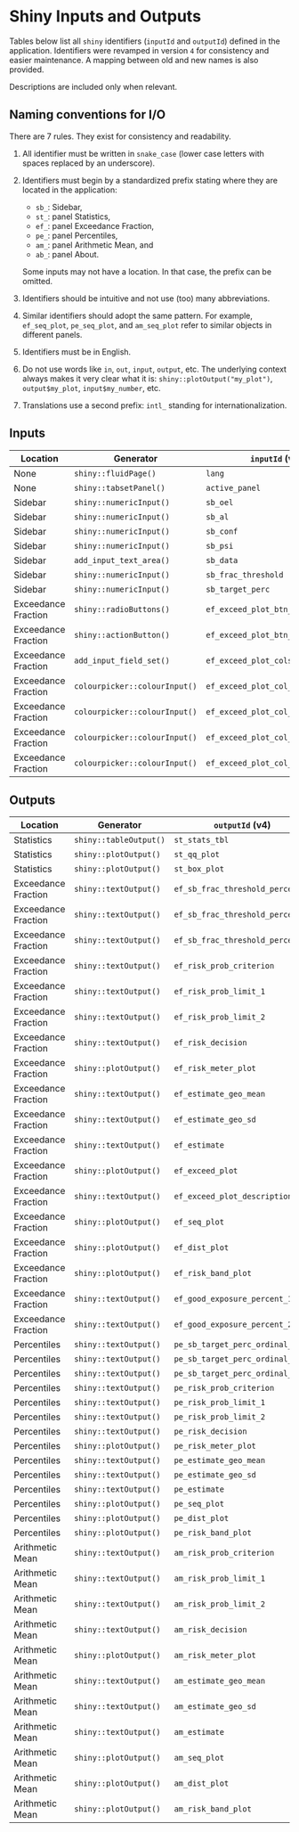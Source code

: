 # Shiny Inputs and Outputs

Tables below list all `shiny` identifiers (`inputId` and `outputId`) defined in
the application. Identifiers were revamped in version `4` for consistency and
easier maintenance. A mapping between old and new names is also provided.

Descriptions are included only when relevant.

## Naming conventions for I/O

There are 7 rules. They exist for consistency and readability.

1. All identifier must be written in `snake_case` (lower case letters with
   spaces replaced by an underscore).

2. Identifiers must begin by a standardized prefix stating where they are
   located in the application:

    * `sb_`: Sidebar,
    * `st_`: panel Statistics,
    * `ef_`: panel Exceedance Fraction,
    * `pe_`: panel Percentiles,
    * `am_`: panel Arithmetic Mean, and
    * `ab_`: panel About.

   Some inputs may not have a location. In that case, the prefix can be
   omitted.

3. Identifiers should be intuitive and not use (too) many abbreviations.

4. Similar identifiers should adopt the same pattern. For example,
   `ef_seq_plot`, `pe_seq_plot`, and `am_seq_plot` refer to similar
   objects in different panels.

5. Identifiers must be in English.

6. Do not use words like `in`, `out`, `input`, `output`, etc. The underlying
   context always makes it very clear what it is: `shiny::plotOutput("my_plot")`,
   `output$my_plot`, `input$my_number`, etc.

7. Translations use a second prefix: `intl_` standing for internationalization.

## Inputs

| Location            | Generator                     | `inputId` (v4)                    | `inputId` (v3)                    | Description |
| ------------------- | ----------------------------- | --------------------------------- | --------------------------------- | ----------- |
| None                | `shiny::fluidPage()`          | `lang`                            | None                              | None        |
| None                | `shiny::tabsetPanel()`        | `active_panel`                    | None                              | None        |
| Sidebar             | `shiny::numericInput()`       | `sb_oel`                          | `oel`                             | None        |
| Sidebar             | `shiny::numericInput()`       | `sb_al`                           | `al`                              | None        |
| Sidebar             | `shiny::numericInput()`       | `sb_conf`                         | `conf`                            | None        |
| Sidebar             | `shiny::numericInput()`       | `sb_psi`                          | `psi`                             | None        |
| Sidebar             | `add_input_text_area()`       | `sb_data`                         | `data`                            | None        |
| Sidebar             | `shiny::numericInput()`       | `sb_frac_threshold`               | `frac_threshold`                  | None        |
| Sidebar             | `shiny::numericInput()`       | `sb_target_perc`                  | `target_perc`                     | None        |
| Exceedance Fraction | `shiny::radioButtons()`       | `ef_exceed_plot_btn_variant`      | `varianteFracDep`                 | None        |
| Exceedance Fraction | `shiny::actionButton()`       | `ef_exceed_plot_btn_custom`       | None                              | None        |
| Exceedance Fraction | `add_input_field_set()`       | `ef_exceed_plot_cols`             | None                              | None        |
| Exceedance Fraction | `colourpicker::colourInput()` | `ef_exceed_plot_col_risk`         | `couleurRisque`                   | None        |
| Exceedance Fraction | `colourpicker::colourInput()` | `ef_exceed_plot_col_no_risk`      | `couleurAucunRisque`              | None        |
| Exceedance Fraction | `colourpicker::colourInput()` | `ef_exceed_plot_col_bg`           | `couleurFond`                     | None        |
| Exceedance Fraction | `colourpicker::colourInput()` | `ef_exceed_plot_col_bg_threshold` | `couleurSeuil`                    | None        |

## Outputs

| Location            | Generator                     | `outputId` (v4)                   | `outputId` (v3)                   | Description |
| ------------------- | ----------------------------- | --------------------------------- | --------------------------------- | ----------- |
| Statistics          | `shiny::tableOutput()`        | `st_stats_tbl`                    | `res.desc`                        | None        |
| Statistics          | `shiny::plotOutput()`         | `st_qq_plot`                      | `qqplot`                          | None        |
| Statistics          | `shiny::plotOutput()`         | `st_box_plot`                     | `boxplot`                         | None        |
| Exceedance Fraction | `shiny::textOutput()`         | `ef_sb_frac_threshold_percent_1`  | `acceptableExpo1`                 | None        |
| Exceedance Fraction | `shiny::textOutput()`         | `ef_sb_frac_threshold_percent_2`  | `acceptableExpo2`                 | None        |
| Exceedance Fraction | `shiny::textOutput()`         | `ef_sb_frac_threshold_percent_3`  | `acceptableExpo3`                 | None        |
| Exceedance Fraction | `shiny::textOutput()`         | `ef_risk_prob_criterion`          | `probrisk`                        | None        |
| Exceedance Fraction | `shiny::textOutput()`         | `ef_risk_prob_limit_1`            | `frac.probSituUnacceptable1`      | None        |
| Exceedance Fraction | `shiny::textOutput()`         | `ef_risk_prob_limit_2`            | `frac.probSituUnacceptable2`      | None        |
| Exceedance Fraction | `shiny::textOutput()`         | `ef_risk_decision`                | `finalrisk`                       | None        |
| Exceedance Fraction | `shiny::plotOutput()`         | `ef_risk_meter_plot`              | `risquemetre`                     | None        |
| Exceedance Fraction | `shiny::textOutput()`         | `ef_estimate_geo_mean`            | `gm1`                             | None        |
| Exceedance Fraction | `shiny::textOutput()`         | `ef_estimate_geo_sd`              | `gsd1`                            | None        |
| Exceedance Fraction | `shiny::textOutput()`         | `ef_estimate`                     | `Frac`                            | None        |
| Exceedance Fraction | `shiny::plotOutput()`         | `ef_exceed_plot`                  | `fracDepVariantes`                | None        |
| Exceedance Fraction | `shiny::textOutput()`         | `ef_exceed_plot_description`      | `fracDepVarianteDesc`             | None        |
| Exceedance Fraction | `shiny::plotOutput()`         | `ef_seq_plot`                     | `seqplot.frac`                    | None        |
| Exceedance Fraction | `shiny::plotOutput()`         | `ef_dist_plot`                    | `distplot.frac`                   | None        |
| Exceedance Fraction | `shiny::plotOutput()`         | `ef_risk_band_plot`               | `riskband.frac`                   | None        |
| Exceedance Fraction | `shiny::textOutput()`         | `ef_good_exposure_percent_1`      | `frac.acceptableExpoDiv1`         | None        |
| Exceedance Fraction | `shiny::textOutput()`         | `ef_good_exposure_percent_2`      | `frac.acceptableExpoDiv2`         | None        |
| Percentiles         | `shiny::textOutput()`         | `pe_sb_target_perc_ordinal_1`     | `perc.percentile.risk.decision`   | None        |
| Percentiles         | `shiny::textOutput()`         | `pe_sb_target_perc_ordinal_2`     | `perc.percentile.param.estimates` | None        |
| Percentiles         | `shiny::textOutput()`         | `pe_sb_target_perc_ordinal_3`     | `perc.percentile.risk.band`       | None        |
| Percentiles         | `shiny::textOutput()`         | `pe_risk_prob_criterion`          | `probrisk.perc`                   | None        |
| Percentiles         | `shiny::textOutput()`         | `pe_risk_prob_limit_1`            | `perc.probSituUnacceptable1`      | None        |
| Percentiles         | `shiny::textOutput()`         | `pe_risk_prob_limit_2`            | `perc.probSituUnacceptable2`      | None        |
| Percentiles         | `shiny::textOutput()`         | `pe_risk_decision`                | `finalrisk.perc`                  | None        |
| Percentiles         | `shiny::plotOutput()`         | `pe_risk_meter_plot`              | `risquemetre2`                    | None        |
| Percentiles         | `shiny::textOutput()`         | `pe_estimate_geo_mean`            | `gm2`                             | None        |
| Percentiles         | `shiny::textOutput()`         | `pe_estimate_geo_sd`              | `gsd2`                            | None        |
| Percentiles         | `shiny::textOutput()`         | `pe_estimate`                     | `Perc`                            | None        |
| Percentiles         | `shiny::plotOutput()`         | `pe_seq_plot`                     | `seqplot.perc`                    | None        |
| Percentiles         | `shiny::plotOutput()`         | `pe_dist_plot`                    | `distplot.perc`                   | None        |
| Percentiles         | `shiny::plotOutput()`         | `pe_risk_band_plot`               | `riskband.perc`                   | None        |
| Arithmetic Mean     | `shiny::textOutput()`         | `am_risk_prob_criterion`          | `probrisk.AM`                     | None        |
| Arithmetic Mean     | `shiny::textOutput()`         | `am_risk_prob_limit_1`            | `am.probSituUnacceptable1`        | None        |
| Arithmetic Mean     | `shiny::textOutput()`         | `am_risk_prob_limit_2`            | `am.probSituUnacceptable2`        | None        |
| Arithmetic Mean     | `shiny::textOutput()`         | `am_risk_decision`                | `finalrisk.AM`                    | None        |
| Arithmetic Mean     | `shiny::plotOutput()`         | `am_risk_meter_plot`              | `risquemetre.am`                  | None        |
| Arithmetic Mean     | `shiny::textOutput()`         | `am_estimate_geo_mean`            | `gm3`                             | None        |
| Arithmetic Mean     | `shiny::textOutput()`         | `am_estimate_geo_sd`              | `gsd3`                            | None        |
| Arithmetic Mean     | `shiny::textOutput()`         | `am_estimate`                     | `AM`                              | None        |
| Arithmetic Mean     | `shiny::plotOutput()`         | `am_seq_plot`                     | `seqplot.AM`                      | None        |
| Arithmetic Mean     | `shiny::plotOutput()`         | `am_dist_plot`                    | `distplot.AM`                     | None        |
| Arithmetic Mean     | `shiny::plotOutput()`         | `am_risk_band_plot`               | `riskband.am`                     | None        |
